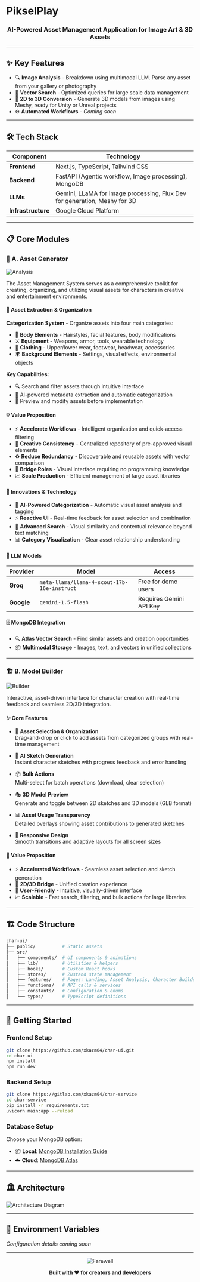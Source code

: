 # PikselPlay
<div align="center">
  <h3>AI-Powered Asset Management Application for Image Art & 3D Assets</h3>
</div>

---

## ✨ Key Features

- 🔍 **Image Analysis** - Breakdown using multimodal LLM. Parse any asset from your gallery or photography
- 🔎 **Vector Search** - Optimized queries for large scale data management
- 🎯 **2D to 3D Conversion** - Generate 3D models from images using Meshy, ready for Unity or Unreal projects
- ⚙️ **Automated Workflows** - *Coming soon*

---

## 🛠 Tech Stack

| Component | Technology |
|-----------|------------|
| **Frontend** | Next.js, TypeScript, Tailwind CSS |
| **Backend** | FastAPI (Agentic workflow, Image processing), MongoDB |
| **LLMs** | Gemini, LLaMA for image processing, Flux Dev for generation, Meshy for 3D |
| **Infrastructure** | Google Cloud Platform |

---

## 📋 Core Modules

### 🎨 A. Asset Generator

![Analysis](public/landing/superman_extract.gif)

The Asset Management System serves as a comprehensive toolkit for creating, organizing, and utilizing visual assets for characters in creative and entertainment environments.

#### 📂 Asset Extraction & Organization

**Categorization System** - Organize assets into four main categories:

- 👤 **Body Elements** - Hairstyles, facial features, body modifications
- ⚔️ **Equipment** - Weapons, armor, tools, wearable technology  
- 👕 **Clothing** - Upper/lower wear, footwear, headwear, accessories
- 🌍 **Background Elements** - Settings, visual effects, environmental objects

**Key Capabilities:**
- 🔍 Search and filter assets through intuitive interface
- 🤖 AI-powered metadata extraction and automatic categorization
- 👀 Preview and modify assets before implementation

#### 💡 Value Proposition

- ⚡ **Accelerate Workflows** - Intelligent organization and quick-access filtering
- 🎯 **Creative Consistency** - Centralized repository of pre-approved visual elements
- ♻️ **Reduce Redundancy** - Discoverable and reusable assets with vector comparison
- 🔗 **Bridge Roles** - Visual interface requiring no programming knowledge
- 📈 **Scale Production** - Efficient management of large asset libraries

#### 🚀 Innovations & Technology

- 🧠 **AI-Powered Categorization** - Automatic visual asset analysis and tagging
- ⚡ **Reactive UI** - Real-time feedback for asset selection and combination
- 🔎 **Advanced Search** - Visual similarity and contextual relevance beyond text matching
- 📊 **Category Visualization** - Clear asset relationship understanding

#### 🤖 LLM Models

| Provider | Model | Access |
|----------|-------|--------|
| **Groq** | `meta-llama/llama-4-scout-17b-16e-instruct` | Free for demo users |
| **Google** | `gemini-1.5-flash` | Requires Gemini API Key |

#### 🗄️ MongoDB Integration

- 🔍 **Atlas Vector Search** - Find similar assets and creation opportunities
- 📦 **Multimodal Storage** - Images, text, and vectors in unified collections

---

### 🏗️ B. Model Builder

![Builder](public/landing/jinx_generate.gif)

Interactive, asset-driven interface for character creation with real-time feedback and seamless 2D/3D integration.

#### ✨ Core Features

- 🎯 **Asset Selection & Organization**  
  Drag-and-drop or click to add assets from categorized groups with real-time management

- 🎨 **AI Sketch Generation**  
  Instant character sketches with progress feedback and error handling

- 📦 **Bulk Actions**  
  Multi-select for batch operations (download, clear selection)

- 🎭 **3D Model Preview**  
  Generate and toggle between 2D sketches and 3D models (GLB format)

- 📊 **Asset Usage Transparency**  
  Detailed overlays showing asset contributions to generated sketches

- 📱 **Responsive Design**  
  Smooth transitions and adaptive layouts for all screen sizes

#### 💎 Value Proposition

- ⚡ **Accelerated Workflows** - Seamless asset selection and sketch generation
- 🔄 **2D/3D Bridge** - Unified creation experience
- 👥 **User-Friendly** - Intuitive, visually-driven interface
- 📈 **Scalable** - Fast search, filtering, and bulk actions for large libraries

---

## 🏗️ Code Structure

```bash
char-ui/
├── public/          # Static assets
├── src/             
│   ├── components/  # UI components & animations
│   ├── lib/         # Utilities & helpers
│   ├── hooks/       # Custom React hooks
│   ├── stores/      # Zustand state management
│   ├── features/    # Pages: Landing, Asset Analysis, Character Builder
│   ├── functions/   # API calls & services
│   ├── constants/   # Configuration & enums
│   └── types/       # TypeScript definitions
```

---

## 🚀 Getting Started

### Frontend Setup

```bash
git clone https://github.com/xkazm04/char-ui.git
cd char-ui
npm install
npm run dev
```

### Backend Setup

```bash
git clone https://gitlab.com/xkazm04/char-service
cd char-service
pip install -r requirements.txt 
uvicorn main:app --reload
```

### Database Setup

Choose your MongoDB option:

- 📦 **Local**: [MongoDB Installation Guide](https://www.mongodb.com/docs/manual/installation/)
- ☁️ **Cloud**: [MongoDB Atlas](https://www.mongodb.com/docs/atlas/)

---

## 🏛️ Architecture

![Architecture Diagram](public/gifs/diagram.gif)

---

## 🔐 Environment Variables

*Configuration details coming soon*

---

<div align="center">

![Farewell](public/gifs/jinx_smile.gif)

**Built with ❤️ for creators and developers**

</div>